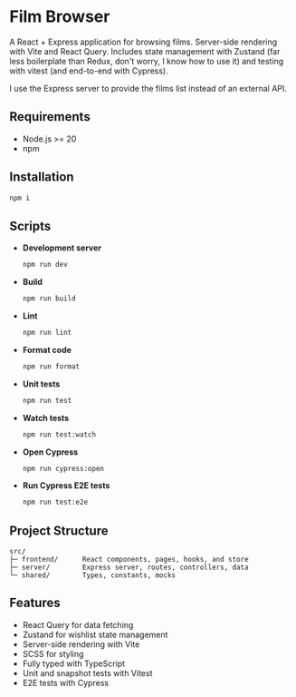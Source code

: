 # Film Browser

A React + Express application for browsing films. Server-side rendering with Vite and React Query. Includes state management with Zustand (far less boilerplate than Redux, don't worry, I know how to use it) and testing with vitest (and end-to-end with Cypress).

I use the Express server to provide the films list instead of an external API.

## Requirements

- Node.js >= 20
- npm

## Installation

```bash
npm i
```

## Scripts

- **Development server**

  ```bash
  npm run dev
  ```

- **Build**

  ```bash
  npm run build
  ```

- **Lint**

  ```bash
  npm run lint
  ```

- **Format code**

  ```bash
  npm run format
  ```

- **Unit tests**

  ```bash
  npm run test
  ```

- **Watch tests**

  ```bash
  npm run test:watch
  ```

- **Open Cypress**

  ```bash
  npm run cypress:open
  ```

- **Run Cypress E2E tests**

  ```bash
  npm run test:e2e
  ```

## Project Structure

```
src/
├─ frontend/      React components, pages, hooks, and store
├─ server/        Express server, routes, controllers, data
└─ shared/        Types, constants, mocks
```

## Features

- React Query for data fetching
- Zustand for wishlist state management
- Server-side rendering with Vite
- SCSS for styling
- Fully typed with TypeScript
- Unit and snapshot tests with Vitest
- E2E tests with Cypress
